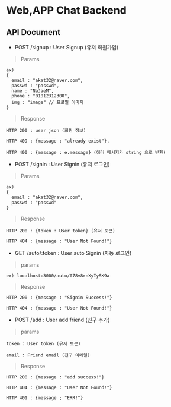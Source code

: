 # Web,APP Chat Backend


## API Document

* POST /signup : User Signup (유저 회원가입)

> Params

    ex)
    {
      email : "akat32@naver.com",
      passwd : "passwd",
      name : "NaJaeM",
      phone : "01012312300",
      img : "image" // 프로필 이미지
    }

> Response

    HTTP 200 : user json (회원 정보)

    HTTP 409 : {message : "already exist"},

    HTTP 400 : {message : e.message} (에러 메시지가 string 으로 반환)

* POST /signin : User Signin (유저 로그인)

> Params

    ex)
    {
      email : "akat32@naver.com",
      passwd : "passwd"
    }
> Response

    HTTP 200 : {token : User token} (유저 토큰)

    HTTP 404 : {message : "User Not Found!"}

* GET /auto/:token : User auto Signin (자동 로그인)

> params

    ex) localhost:3000/auto/A78v8rnXyIySK9a

> Response

    HTTP 200 : {message : "Signin Success!"}

    HTTP 404 : {message : "User Not Found!"}

* POST /add : User add friend (친구 추가)

> params

    token : User token (유저 토큰)

    email : Friend email (친구 이메일)

> Response

    HTTP 200 : {message : "add success!"}

    HTTP 404 : {message : "User Not Found!"}

    HTTP 401 : {message ; "ERR!"}

